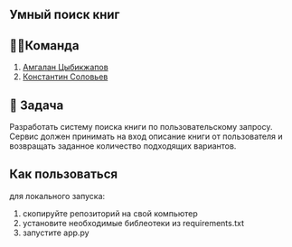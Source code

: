## Умный поиск книг

## 🦸‍♂️Команда
1. [Амгалан Цыбикжапов](https://github.com/Amgalan077)
2. [Константин Соловьев](https://github.com/Ptashka25)

## 🎯 Задача 
Разработать систему поиска книги по пользовательскому запросу. Сервис должен принимать на вход описание книги от пользователя и возвращать заданное количество подходящих вариантов.

## Как пользоваться
для локального запуска:
1) скопируйте репозиторий на свой компьютер
2) установите необходимые библеотеки из requirements.txt 
3) запустите app.py
